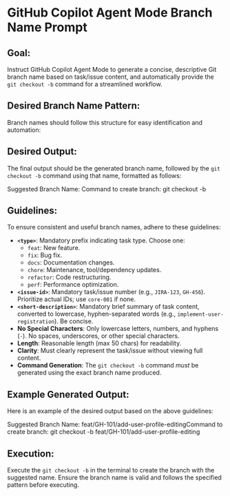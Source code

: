 # GitHub Copilot Agent Mode Branch Name Prompt

## Goal:

Instruct GitHub Copilot Agent Mode to generate a concise, descriptive Git branch name based on task/issue content, and automatically provide the `git checkout -b` command for a streamlined workflow.

## Desired Branch Name Pattern:

Branch names should follow this structure for easy identification and automation:

## Desired Output:

The final output should be the generated branch name, followed by the `git checkout -b` command using that name, formatted as follows:

Suggested Branch Name: Command to create branch: git checkout -b

## Guidelines:

To ensure consistent and useful branch names, adhere to these guidelines:

- **`<type>`**: Mandatory prefix indicating task type. Choose one:
  - `feat`: New feature.
  - `fix`: Bug fix.
  - `docs`: Documentation changes.
  - `chore`: Maintenance, tool/dependency updates.
  - `refactor`: Code restructuring.
  - `perf`: Performance optimization.
- **`<issue-id>`**: Mandatory task/issue number (e.g., `JIRA-123`, `GH-456`). Prioritize actual IDs; use `core-001` if none.
- **`<short-description>`**: Mandatory brief summary of task content, converted to lowercase, hyphen-separated words (e.g., `implement-user-registration`). Be concise.
- **No Special Characters**: Only lowercase letters, numbers, and hyphens (`-`). No spaces, underscores, or other special characters.
- **Length**: Reasonable length (max 50 chars) for readability.
- **Clarity**: Must clearly represent the task/issue without viewing full content.
- **Command Generation**: The `git checkout -b` command _must_ be generated using the exact branch name produced.

## Example Generated Output:

Here is an example of the desired output based on the above guidelines:

Suggested Branch Name: feat/GH-101/add-user-profile-editingCommand to create branch: git checkout -b feat/GH-101/add-user-profile-editing

## Execution:

Execute the `git checkout -b` in the terminal to create the branch with the suggested name. Ensure the branch name is valid and follows the specified pattern before executing.
